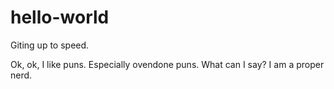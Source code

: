# hello-world
Giting up to speed.

Ok, ok, I like puns. Especially ovendone puns. What can I say? I am a proper nerd.
